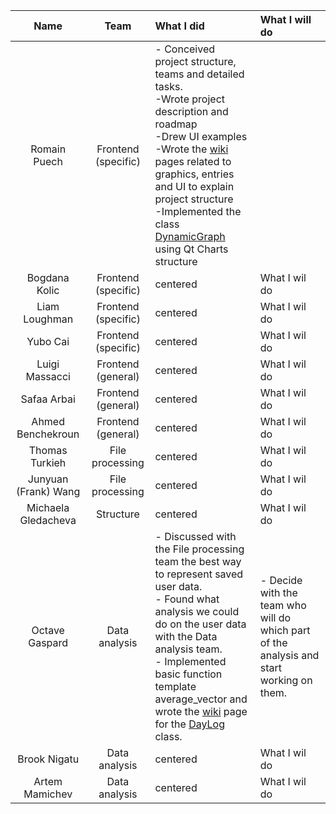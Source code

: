 | Name                 |Team               |      What I did             |  What I will do |
|:----------------------:|:-----------------:|:-------------------------|:------------------|
| Romain Puech         |Frontend (specific)|- Conceived project structure, teams and detailed tasks.<br>-Wrote project description and roadmap<br>-Drew UI examples<br>-Wrote the [wiki](https://github.com/CSE201-project/PaperFriend-desktop-app/wiki) pages related to graphics, entries and UI to explain project structure<br>-Implemented the class [DynamicGraph](https://github.com/orgs/CSE201-project/projects/4/views/2?filterQuery=assignee%3A%40me) using Qt Charts structure<br>| |
| Bogdana Kolic        |Frontend (specific)|     centered              |   What I wil do  |
| Liam Loughman        |Frontend (specific)|     centered    | What I wil do |
| Yubo Cai             |Frontend (specific)|     centered   |   What I wil do |
| Luigi Massacci       |Frontend (general) |     centered   |   What I wil do |
| Safaa Arbai          |Frontend (general) |     centered   |   What I wil do |
| Ahmed Benchekroun    |Frontend (general) |     centered   |   What I wil do |
| Thomas Turkieh       |File processing    |     centered   |   What I wil do |
| Junyuan (Frank) Wang |File processing    |     centered   |   What I wil do |
| Michaela Gledacheva  |Structure          |     centered   |   What I wil do |
| Octave Gaspard       |Data analysis      |- Discussed with the File processing team the best way to represent saved user data.<br>- Found what analysis we could do on the user data with the Data analysis team.<br>- Implemented basic function template average_vector and wrote the [wiki](https://github.com/CSE201-project/PaperFriend-desktop-app/wiki) page for the [DayLog](https://github.com/CSE201-project/PaperFriend-desktop-app/wiki/Day-Log) class.<br>| - Decide with the team who will do which part of the analysis and start working on them.  |
| Brook Nigatu         |Data analysis      |     centered   |   What I wil do |
| Artem Mamichev       |Data analysis      |     centered   |   What I wil do |
    
